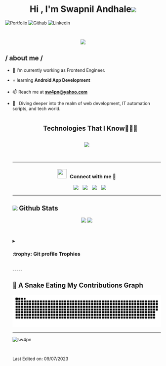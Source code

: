
<h1 align="center"><b>Hi , I'm Swapnil Andhale</b><img src="https://media.giphy.com/media/hvRJCLFzcasrR4ia7z/giphy.gif" width="35"></h1>

<!-- Your badges
You can use the website to generate badges: https://shields.io/
-->

[![Portfolio](https://img.shields.io/badge/-Portfolio-red?style=flat&logo=appveyor&logoColor=white)](https://sw4pn.vercel.app)
[![Github](https://img.shields.io/badge/-Github-000?style=flat&logo=Github&logoColor=white)](https://github.com/sw4pn)
[![Linkedin](https://img.shields.io/badge/-LinkedIn-blue?style=flat&logo=Linkedin&logoColor=white)](https://www.linkedin.com/in/swapnil-andhale/)

&nbsp;

<p align="center">
	<img src="https://readme-typing-svg.herokuapp.com?font=Time+New+Roman&color=cyan&size=25&center=true&vCenter=true&width=600&height=100&lines=Front-End+Developer;Self-taught+Developer;Expertise+in+ReactJS;TypeScript+TailwindCSS+NodeJS,ExpressJS;Mastering+Full-Stack-Development;Love+to+learn+and+Master+new+stuff..<3">
</p>

<h2> / about me /</h2>

- 🌱 I’m currently working as Frontend Engineer.

- ⭐ learning **Android App Development**

- 📫 Reach me at **sw4pn@yahoo.com**


- 💭 &nbsp; Diving deeper into the realm of web development, IT automation scripts, and tech world.
  <!---
-  👾 Fun Fact: my curiosity about computers got me here from civil engineering, non-tech background.
 --->

- 🤔 I’m looking for **Remote Job** with better opportunity


- 💬 Ask me about Anything [here](https://github.com/sw4pn/sw4pn/issues/new)! I am happy to help.

<p>&nbsp;</p>

---

<!--h1 without bottom border-->
<div id="user-content-toc">
  <ul align="center">
    <summary><h2 style="display: inline-block">Technologies That I Know👨🏻‍💻</h2></summary>
  </ul>
</div>
<!--tech stack icons-->
<p align="center">
    <img src="https://skillicons.dev/icons?i=git,bootstrap,css,discord,mongodb,express,figma,firebase,github,html,java,js,kotlin,linux,md,mongoose,mysql,nextjs,nodejs,postman,py,react,redux,tailwind,ts,vscode,python,java,django,linux,android,API&perline=10" />
  
</p>
<br/>

-----

<h3 align="center" > <img src="https://media.giphy.com/media/iY8CRBdQXODJSCERIr/giphy.gif" width="30" height="30" style="margin-right: 10px;">Connect with me 🤝 </h3>

<p align="center">

 <div align="center"  class="icons-social" style="margin-left: 10px;">
        <a style="margin-left: 10px;"  target="_blank" href="https://www.linkedin.com/in/swapnil-andhale/">
			<img src="https://img.icons8.com/doodle/40/000000/linkedin--v2.png"></a>
        <a style="margin-left: 10px;" target="_blank" href="https://github.com/sw4pn">
		<img src="https://img.icons8.com/doodle/40/000000/github--v1.png"></a>
		<a style="margin-left: 10px;" target="_blank" href="https://stackoverflow.com/users/10904108/sw4pn?tab=profile">
				<img src="https://img.icons8.com/external-tal-revivo-color-tal-revivo/40/000000/external-stack-overflow-is-a-question-and-answer-site-for-professional-logo-color-tal-revivo.png"></a>
<!-- 	   <a style="margin-left: 10px;" target="_blank" href="https://dev.to/100rabhcsmc">
					<img src="https://img.icons8.com/external-sketchy-juicy-fish/0.6x/external-blog-online-services-sketchy-sketchy-juicy-fish.png"></a>
        <a style="margin-left: 10px;" target="_blank" href="https://instagram.com/100rabhch">
			<img src="https://img.icons8.com/doodle/40/000000/instagram-new--v2.png"></a> -->
		<a style="margin-left: 10px;" target="_blank" href="https://twitter.com/_sw4pnil">
			<img src="https://img.icons8.com/doodle/1x/twitter-squared--v2.png" ></a>
<!-- 		<a style="margin-left: 10px;" target="_blank" href="https://www.youtube.com/channel/UC-ZdNkKNHC6KguDqNFKO2Nw?view_as=subscriber">
				<img src="https://img.icons8.com/doodle/1x/youtube--v2.png" ></a>
		<a style="margin-left: 5px;" target="_blank" href="https://github.com/100rabhcsmc/Me.io/blob/master/01SaurabhChavanReactNativeResume.pdf">
					<img src="https://img.icons8.com/plasticine/0.5x/resume.png" ></a>
  <a href="https://www.upwork.com/freelancers/~01b76da506f37dac94" target="blank"><img align="center"
      src="https://upload.wikimedia.org/wikipedia/commons/d/d2/Upwork-logo.svg"
      alt="Viral Bhadeshiya" height="30" width="auto" /></a> -->
      </div>

</p>

-----

## <img src="https://media.giphy.com/media/iY8CRBdQXODJSCERIr/giphy.gif" width="35"><b> Github Stats </b>
 

<p align="center">
	<!-- 
  <img height="50%" width="auto" src ="https://github-readme-stats.vercel.app/api?username=sw4pn&show_icons=true&count_private=true&theme=darcula&hide_border=true&bg_color=00000000">
	-->
  <img height="50%" width="auto" src ="https://github-readme-stats.vercel.app/api/top-langs/?username=sw4pn&layout=compact&hide_border=true&theme=darcula&bg_color=00000000&langs_count=6&hide=jupyter%20notebook,tex,css,php">
  <img src ="https://github-readme-streak-stats.herokuapp.com?user=sw4pn&theme=darcula&hide_border=true&background=FFFFFF00">
  <br>
  <br>
 </p>

<br>

<details><summary> <h3> :trophy: Git profile Trophies </h3></summary>

----
	
<p align="center"> <a href="https://github.com/sw4pn/github-profile-trophy"><img src="https://github-profile-trophy.vercel.app/?username=sw4pn&layout=compact&theme=tokyonight&column=4&margin-w=15&margin-h=15" alt="sw4pn github trophies" /></a> </p>

[![@sw4pn's Holopin board](https://holopin.io/api/user/board?user=sw4pn)](https://holopin.io/@sw4pn)
	
</details>

<!--
-----

<details><summary><h3> :open_file_folder: My Repositories </h3></summary>

----
	
<div>
  <p align="center">
    
	<a href="https://github.com/sw4pn/AirClone-Nextjs-Airbnb-Clone-Project">
      		<img src="https://github-readme-stats.vercel.app/api/pin/?username=7oSkaaa&repo=LeetCode_DailyChallenge_2023&theme=tokyonight" alt="GitHub Stats" />
    	</a>
	<a href="https://github.com/sw4pn/LivChat-Realtime-Chat-React-Firebase">
      		<img src="https://github-readme-stats.vercel.app/api/pin/?username=7oSkaaa&repo=Ahmed-Hossam&theme=tokyonight" alt="GitHub Stats" />
    	</a>
    	<a href="https://github.com/sw4pn/zmart-ecommerce">
      		<img src="https://github-readme-stats.vercel.app/api/pin/?username=7oSkaaa&repo=Strees_Testing&theme=tokyonight" alt="GitHub Stats" />
    	</a>
    	<a href="https://github.com/sw4pn/React-Calculator-Class-Based">
      		<img src="https://github-readme-stats.vercel.app/api/pin/?username=7oSkaaa&repo=CP-Templates&theme=tokyonight" alt="GitHub Stats" />
    	</a>
  </p>
</div>
</details>
-->
</br>
-----
</br>
	

## 🐍 A Snake Eating My Contributions Graph
	
<p align = "center">

<picture>
  <source media="(prefers-color-scheme: dark)" srcset="https://raw.githubusercontent.com/sw4pn/sw4pn/output/github-contribution-grid-snake-dark.svg">
  <source media="(prefers-color-scheme: light)" srcset="https://raw.githubusercontent.com/sw4pn/sw4pn/output/github-contribution-grid-snake.svg">
  <img alt="github contribution grid snake animation" src="https://raw.githubusercontent.com/sw4pn/sw4pn/output/github-contribution-grid-snake.svg">
</picture>

<!--
<img src = "https://github.com/sw4pn/sw4pn/grid-contribution-grid-snake.svg" alt = "Snake Game"/>

![Snake Game Animation](https://raw.githubusercontent.com/sw4pn/output/github-contribution-grid-snake.svg)
-->
</p>

-----

<p align="left"> <img src="https://komarev.com/ghpvc/?username=sw4pn&label=Profile%20views&color=0e75b6&style=flat" alt="sw4pn" /> </p>

</br>

Last Edited on: 09/07/2023

<!--
**sw4pn/sw4pn** is a ✨ _special_ ✨ repository because its `README.md` (this file) appears on your GitHub profile.

Here are some ideas to get you started:

- 🔭 I’m currently working on ...
- 🌱 I’m currently learning ...
- 👯 I’m looking to collaborate on ...
- 🤔 I’m looking for help with ...
- 💬 Ask me about ...
- 📫 How to reach me: ...
- 😄 Pronouns: ...
- ⚡ Fun fact: ...
-->
